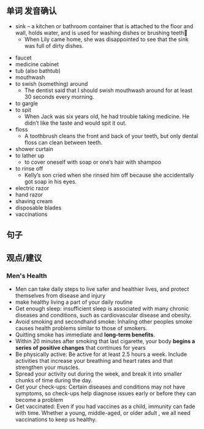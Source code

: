 ## 单词 发音确认

- sink – a kitchen or bathroom container that is attached to the floor and wall, holds water, and is used for washing dishes or brushing teeth
	* When Lily came home, she was disappointed to see that the sink was full of dirty dishes.
* faucet
* medicine cabinet
* tub (also bathtub)
* mouthwash
* to swish (something) around
	* The dentist said that I should swish mouthwash around for at least 30 seconds every morning.
* to gargle
* to spit
	 * When Jack was six years old, he had trouble taking medicine. He didn’t like the taste and would spit it out.
* floss
	* A toothbrush cleans the front and back of your teeth, but only dental floss can clean between teeth.
* shower curtain
* to lather up
	*  to cover oneself with soap or one’s hair with shampoo
* to rinse off
	* Kelly’s son cried when she rinsed him off because she accidentally got soap in his eyes.
* electric razor
* hand razor
* shaving cream
* disposable blades
* vaccinations

## 句子



## 观点/建议
### Men's Health
- Men can take daily steps to live safer and healthier lives, and protect themselves from disease and injury
- make healthy living a part of your daily routine
- Get enough sleep: insufficient sleep is associated with many chronic diseases and conditions, such as cardiovascular disease and obesity.
- Avoid smoking and secondhand smoke: Inhaling other peoples smoke causes health problems similar to those of smokers.
- Quitting smoke has immediate and **long-term benefits**. 
- Within 20 minutes after smoking that last cigarette, your body **begins a series of positive changes** that continues for years
- Be physically active: Be active for at least 2.5 hours a week. Include activities that increase your breathing and heart rates and that strengthen your muscles.
- Spread your activity out during the week, and break it into smaller chunks of time during the day.
- Get your check-ups: Certain diseases and conditions may not have symptoms, so check-ups help diagnose issues early or before they can become a problem
- Get vaccinated: Even if you had vaccines as a child, immunity can fade with time. Whether a young, middle-aged, or older adult , we all need vaccinations to keep us healthy.
